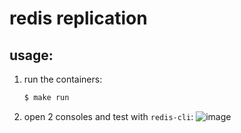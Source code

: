 # redis replication

## usage:

1. run the containers:
	```sh
	$ make run
	```

1. open 2 consoles and test with `redis-cli`:
	![image](https://user-images.githubusercontent.com/4842605/68435806-042f7880-019b-11ea-84eb-a17a676ffdbc.png)
